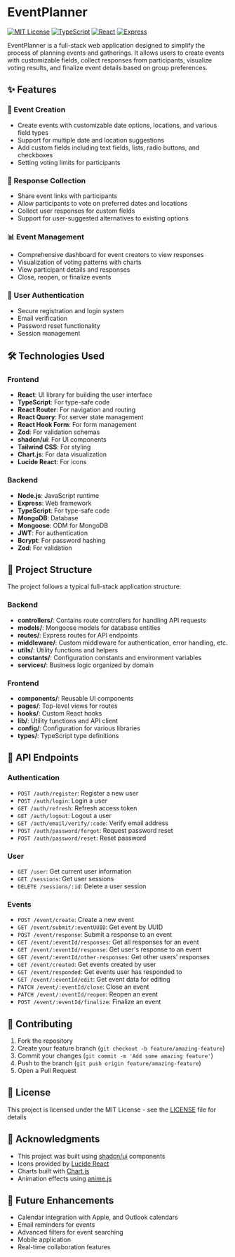 # EventPlanner

[![MIT License](https://img.shields.io/badge/License-MIT-blue.svg)](LICENSE)
[![TypeScript](https://img.shields.io/badge/TypeScript-4.9-blue)](https://www.typescriptlang.org/)
[![React](https://img.shields.io/badge/React-18.2-blue)](https://reactjs.org/)
[![Express](https://img.shields.io/badge/Express-4.18-green)](https://expressjs.com/)

EventPlanner is a full-stack web application designed to simplify the process of planning events and gatherings. It allows users to create events with customizable fields, collect responses from participants, visualize voting results, and finalize event details based on group preferences.

## ✨ Features

### 📅 Event Creation
- Create events with customizable date options, locations, and various field types
- Support for multiple date and location suggestions
- Add custom fields including text fields, lists, radio buttons, and checkboxes
- Setting voting limits for participants

### 📝 Response Collection
- Share event links with participants
- Allow participants to vote on preferred dates and locations
- Collect user responses for custom fields
- Support for user-suggested alternatives to existing options

### 📊 Event Management
- Comprehensive dashboard for event creators to view responses
- Visualization of voting patterns with charts
- View participant details and responses
- Close, reopen, or finalize events

### 🔐 User Authentication
- Secure registration and login system
- Email verification
- Password reset functionality
- Session management

## 🛠️ Technologies Used

### Frontend
- **React**: UI library for building the user interface
- **TypeScript**: For type-safe code
- **React Router**: For navigation and routing
- **React Query**: For server state management
- **React Hook Form**: For form management
- **Zod**: For validation schemas
- **shadcn/ui**: For UI components
- **Tailwind CSS**: For styling
- **Chart.js**: For data visualization
- **Lucide React**: For icons

### Backend
- **Node.js**: JavaScript runtime
- **Express**: Web framework
- **TypeScript**: For type-safe code
- **MongoDB**: Database
- **Mongoose**: ODM for MongoDB
- **JWT**: For authentication
- **Bcrypt**: For password hashing
- **Zod**: For validation

## 📁 Project Structure

The project follows a typical full-stack application structure:

### Backend
- **controllers/**: Contains route controllers for handling API requests
- **models/**: Mongoose models for database entities
- **routes/**: Express routes for API endpoints
- **middleware/**: Custom middleware for authentication, error handling, etc.
- **utils/**: Utility functions and helpers
- **constants/**: Configuration constants and environment variables
- **services/**: Business logic organized by domain

### Frontend
- **components/**: Reusable UI components
- **pages/**: Top-level views for routes
- **hooks/**: Custom React hooks
- **lib/**: Utility functions and API client
- **config/**: Configuration for various libraries
- **types/**: TypeScript type definitions

## 📡 API Endpoints

### Authentication
- `POST /auth/register`: Register a new user
- `POST /auth/login`: Login a user
- `GET /auth/refresh`: Refresh access token
- `GET /auth/logout`: Logout a user
- `GET /auth/email/verify/:code`: Verify email address
- `POST /auth/password/forgot`: Request password reset
- `POST /auth/password/reset`: Reset password

### User
- `GET /user`: Get current user information
- `GET /sessions`: Get user sessions
- `DELETE /sessions/:id`: Delete a user session

### Events
- `POST /event/create`: Create a new event
- `GET /event/submit/:eventUUID`: Get event by UUID
- `POST /event/response`: Submit a response to an event
- `GET /event/:eventId/responses`: Get all responses for an event
- `GET /event/:eventId/response`: Get user's response to an event
- `GET /event/:eventId/other-responses`: Get other users' responses
- `GET /event/created`: Get events created by user
- `GET /event/responded`: Get events user has responded to
- `GET /event/:eventId/edit`: Get event data for editing
- `PATCH /event/:eventId/close`: Close an event
- `PATCH /event/:eventId/reopen`: Reopen an event
- `POST /event/:eventId/finalize`: Finalize an event

## 🤝 Contributing

1. Fork the repository
2. Create your feature branch (`git checkout -b feature/amazing-feature`)
3. Commit your changes (`git commit -m 'Add some amazing feature'`)
4. Push to the branch (`git push origin feature/amazing-feature`)
5. Open a Pull Request

## 📄 License

This project is licensed under the MIT License - see the [LICENSE](LICENSE) file for details

## 🙏 Acknowledgments

- This project was built using [shadcn/ui](https://ui.shadcn.com/) components
- Icons provided by [Lucide React](https://lucide.dev/)
- Charts built with [Chart.js](https://www.chartjs.org/)
- Animation effects using [anime.js](https://animejs.com/)

## 🔮 Future Enhancements

- Calendar integration with Apple, and Outlook calendars
- Email reminders for events
- Advanced filters for event searching
- Mobile application
- Real-time collaboration features

